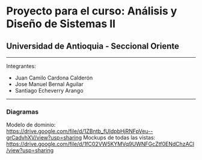# Proyecto para el curso: Análisis y Diseño de Sistemas II 
## Universidad de Antioquia - Seccional Oriente 

---

Integrantes: 
* Juan Camilo Cardona Calderón 
* Jose Manuel Bernal Aguilar 
* Santiago Echeverry Arango 

---

### Diagramas
Modelo de dominio: https://drive.google.com/file/d/1ZBntb_fUIdpbHjRNFpVeu--grCadvhXV/view?usp=sharing
Mockups de todas las vistas: https://drive.google.com/file/d/1fC02VW5KYMVq9UWNFGcZtf0ENdChzACl/view?usp=sharing
